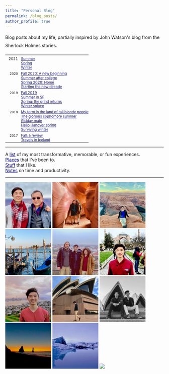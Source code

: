 ```yaml
---
title: "Personal Blog"
permalink: /blog_posts/
author_profile: true
---
```


<html>
<style>
table, th, td {
  border:0px solid black;
  padding:0;
  border-collapse:collapse;
  font-size: 0.9em;
}
</style>
  
<p style="margin-bottom: 1.2em; line-height: 1.8">
Blog posts about my life, partially inspired by John Watson's blog from the Sherlock Holmes stories.
</p>

<body>
<table style="width:100%">
  <tr>
    <td style="width:40px; text-align:right; padding-right:10px; font-size:0.8; padding-top:5px">2021</td>
    <td style="padding-top:5px"><a href="https://jasonwei20.github.io/posts/2021/10/blog-post-18/" style="color:#191970" target="_blank">Summer</a></td>
  </tr>
  <tr>
    <td style="width:40px; text-align:right; padding-right:10px; font-size:0.8em"> </td>
    <td><a href="https://jasonwei20.github.io/posts/2021/7/blog-post-17/" style="color:#191970" target="_blank">Spring</a></td>
  </tr>
  <tr>
    <td style="width:40px; text-align:right; padding-right:10px; font-size:0.8em"> </td>
    <td><a href="https://jasonwei20.github.io/posts/2021/4/blog-post-16/" style="color:#191970" target="_blank">Winter</a></td>
  </tr>
  <tr>
    <td style="width:40px; text-align:right; padding-right:10px; font-size:0.8em; padding-top:5px">2020</td>
    <td style="padding-top:5px"><a href="https://jasonwei20.github.io/posts/2020/12/blog-post-15/" style="color:#191970" target="_blank">Fall 2020: A new beginning</a></td>
  </tr>
  <tr>
    <td style="width:40px; text-align:right; padding-right:10px; font-size:0.8em"> </td>
    <td><a href="https://jasonwei20.github.io/posts/2020/9/blog-post-14/" style="color:#191970" target="_blank">Summer after college</a></td>
  </tr>
  <tr>
    <td style="width:40px; text-align:right; padding-right:10px; font-size:0.8em"> </td>
    <td><a href="https://jasonwei20.github.io/posts/2020/6/blog-post-13/" style="color:#191970" target="_blank">Spring 2020: Home</a></td>
  </tr>
  <tr>
    <td style="width:40px; text-align:right; padding-right:10px; font-size:0.8em"> </td>
    <td><a href="https://jasonwei20.github.io/posts/2020/3/blog-post-12/" style="color:#191970" target="_blank">Starting the new decade</a></td>
  </tr>
  <tr>
    <td style="width:40px; text-align:right; padding-right:10px; font-size:0.8em; padding-top:5px">2019</td>
    <td style="padding-top:5px"><a href="https://jasonwei20.github.io/posts/2019/12/blog-post-10/" style="color:#191970" target="_blank">Fall 2019</a></td>
  </tr>
  <tr>
    <td style="width:40px; text-align:right; padding-right:10px; font-size:0.8em"> </td>
    <td><a href="https://jasonwei20.github.io/posts/2019/9/blog-post-9/" style="color:#191970" target="_blank">Summer in SF</a></td>
  </tr>
  <tr>
    <td style="width:40px; text-align:right; padding-right:10px; font-size:0.8em"> </td>
    <td><a href="https://jasonwei20.github.io/posts/2019/6/blog-post-9/" style="color:#191970" target="_blank">Spring: the grind returns</a></td>
  </tr>
  <tr>
    <td style="width:40px; text-align:right; padding-right:10px; font-size:0.8em"> </td>
    <td><a href="https://jasonwei20.github.io/posts/2019/3/blog-post-8/" style="color:#191970" target="_blank">Winter solace</a></td>
  </tr>
  <tr>
    <td style="width:40px; text-align:right; padding-right:10px; font-size:0.8em; padding-top:5px">2018</td>
    <td style="padding-top:5px"><a href="https://jasonwei20.github.io/posts/2018/12/blog-post-7/" style="color:#191970" target="_blank">My term in the land of tall blonde people</a></td>
  </tr>
  <tr>
    <td style="width:40px; text-align:right; padding-right:10px; font-size:0.8em"> </td>
    <td><a href="https://jasonwei20.github.io/posts/2018/9/blog-post-6/" style="color:#191970" target="_blank">The glorious sophomore summer</a></td>
  </tr>
  <tr>
    <td style="width:40px; text-align:right; padding-right:10px; font-size:0.8em"> </td>
    <td><a href="https://jasonwei20.github.io/posts/2018/6/blog-post-5/" style="color:#191970" target="_blank">Gidday mate</a></td>
  </tr>
  <tr>
    <td style="width:40px; text-align:right; padding-right:10px; font-size:0.8em"> </td>
    <td><a href="https://jasonwei20.github.io/posts/2018/6/blog-post-4/" style="color:#191970" target="_blank">Hello Hanover spring</a></td>
  </tr>
  <tr>
    <td style="width:40px; text-align:right; padding-right:10px; font-size:0.8em"> </td>
    <td><a href="https://jasonwei20.github.io/posts/2018/2/blog-post-3/" style="color:#191970" target="_blank">Surviving winter</a></td>
  </tr>
  <tr>
    <td style="width:40px; text-align:right; padding-right:10px; font-size:0.8em; padding-top:5px">2017</td>
    <td style="padding-top:5px"><a href="https://jasonwei20.github.io/posts/2018/1/blog-post-2/" style="color:#191970" target="_blank">Fall: a review</a></td>
  </tr>
  <tr>
    <td style="width:40px; text-align:right; padding-right:10px; font-size:0.8em"> </td>
    <td><a href="https://jasonwei20.github.io/posts/2017/12/blog-post-1/" style="color:#191970" target="_blank">Travels in Iceland</a></td>
  </tr>
</table>

</body>
</html>

------

A <a href="https://jasonwei20.github.io/life_experiences/" style="color:navy">list</a> of my most transformative, memorable, or fun experiences.  
<a href="https://jasonwei20.github.io/places_ive_been/" style="color:navy">Places</a> that I've been to.  
<a href="https://jasonwei20.github.io/stuff_i_like/" style="color:navy">Stuff</a> that I like.  
<a href="https://jasonwei20.github.io/principles/" style="color:navy">Notes</a> on time and productivity.  

------

<img src="/images/grand_canyon.jpg" width="29%">
<img src="/images/antelope_canyon.jpg" width="29%">
<img src="/images/horseshoe_bend.jpg" width="29%">
<img src="/images/dtu/venice_gondola.jpg" width="29%">
<img src="/images/dtu/vilnius.jpg" width="29%">
<img src="/images/dtu/hagia.jpg" width="29%">
<img src="/images/personal_anz_1.jpg" width="29%">
<img src="/images/personal_anz_2.jpg" width="29%">
<img src="/images/personal_anz_3.jpg" width="29%">
<img src="/images/personal_iceland_1.jpg" width="29%">
<img src="/images/personal_iceland_2.jpg" width="29%">
<img src="/images/personal_iceland_3.jpg" width="29%">

